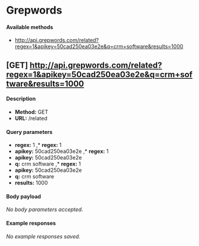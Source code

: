 # Grepwords



#### Available methods

* http://api.grepwords.com/related?regex=1&apikey=50cad250ea03e2e&q=crm+software&results=1000

## [GET] http://api.grepwords.com/related?regex=1&apikey=50cad250ea03e2e&q=crm+software&results=1000



#### Description

* **Method:** GET
* **URL:** /related

#### Query parameters

* **regex:** 1
,* **regex:** 1
* **apikey:** 50cad250ea03e2e
,* **regex:** 1
* **apikey:** 50cad250ea03e2e
* **q:** crm software
,* **regex:** 1
* **apikey:** 50cad250ea03e2e
* **q:** crm software
* **results:** 1000

#### Body payload

*No body parameters accepted.*

#### Example responses

*No example responses saved.*

